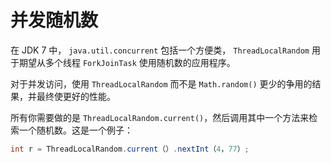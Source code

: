 # 并发随机数

在 JDK 7 中， `java.util.concurrent` 包括一个方便类， `ThreadLocalRandom` 用于期望从多个线程 `ForkJoinTask` 使用随机数的应用程序。

对于并发访问，使用 `ThreadLocalRandom` 而不是 `Math.random()` 更少的争用的结果，并最终使更好的性能。

所有你需要做的是 `ThreadLocalRandom.current()`，然后调用其中一个方法来检索一个随机数。这是一个例子：

```java
int r = ThreadLocalRandom.current（）.nextInt（4，77）;
```

